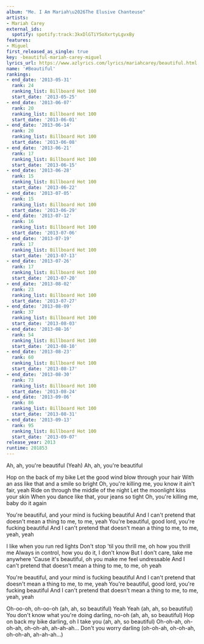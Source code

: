 ```yaml
---
album: "Me. I Am Mariah\u2026The Elusive Chanteuse"
artists:
- Mariah Carey
external_ids:
  spotify: spotify:track:3kxDlGTiY5oXxrtyLgvxBy
features:
- Miguel
first_released_as_single: true
key: -beautiful-mariah-carey-miguel
lyrics_url: https://www.azlyrics.com/lyrics/mariahcarey/beautiful.html
name: '#Beautiful'
rankings:
- end_date: '2013-05-31'
  rank: 24
  ranking_list: Billboard Hot 100
  start_date: '2013-05-25'
- end_date: '2013-06-07'
  rank: 20
  ranking_list: Billboard Hot 100
  start_date: '2013-06-01'
- end_date: '2013-06-14'
  rank: 20
  ranking_list: Billboard Hot 100
  start_date: '2013-06-08'
- end_date: '2013-06-21'
  rank: 17
  ranking_list: Billboard Hot 100
  start_date: '2013-06-15'
- end_date: '2013-06-28'
  rank: 15
  ranking_list: Billboard Hot 100
  start_date: '2013-06-22'
- end_date: '2013-07-05'
  rank: 15
  ranking_list: Billboard Hot 100
  start_date: '2013-06-29'
- end_date: '2013-07-12'
  rank: 16
  ranking_list: Billboard Hot 100
  start_date: '2013-07-06'
- end_date: '2013-07-19'
  rank: 17
  ranking_list: Billboard Hot 100
  start_date: '2013-07-13'
- end_date: '2013-07-26'
  rank: 17
  ranking_list: Billboard Hot 100
  start_date: '2013-07-20'
- end_date: '2013-08-02'
  rank: 23
  ranking_list: Billboard Hot 100
  start_date: '2013-07-27'
- end_date: '2013-08-09'
  rank: 37
  ranking_list: Billboard Hot 100
  start_date: '2013-08-03'
- end_date: '2013-08-16'
  rank: 54
  ranking_list: Billboard Hot 100
  start_date: '2013-08-10'
- end_date: '2013-08-23'
  rank: 60
  ranking_list: Billboard Hot 100
  start_date: '2013-08-17'
- end_date: '2013-08-30'
  rank: 73
  ranking_list: Billboard Hot 100
  start_date: '2013-08-24'
- end_date: '2013-09-06'
  rank: 86
  ranking_list: Billboard Hot 100
  start_date: '2013-08-31'
- end_date: '2013-09-13'
  rank: 95
  ranking_list: Billboard Hot 100
  start_date: '2013-09-07'
release_year: 2013
runtime: 201853
---
```

Ah, ah, you're beautiful
(Yeah)
Ah, ah, you're beautiful

Hop on the back of my bike
Let the good wind blow through your hair
With an ass like that and a smile so bright
Oh, you're killing me, you know it ain't fair, yeah
Ride on through the middle of the night
Let the moonlight kiss your skin
When you dance like that, your jeans so tight
Oh, you're killing me, baby do it again

You're beautiful, and your mind is fucking beautiful
And I can't pretend that doesn't mean a thing to me, to me, yeah
You're beautiful, good lord, you're fucking beautiful
And I can't pretend that doesn't mean a thing to me, to me, yeah, yeah

I like when you run red lights
Don't stop 'til you thrill me, oh how you thrill me
Always in control, how you do it, I don't know
But I don't care, take me anywhere
'Cause it's beautiful, oh you make me feel undressable
And I can't pretend that doesn't mean a thing to me, to me, oh yeah

You're beautiful, and your mind is fucking beautiful
And I can't pretend that doesn't mean a thing to me, to me, yeah
You're beautiful, good lord, you're fucking beautiful
And I can't pretend that doesn't mean a thing to me, to me, yeah, yeah

Oh-oo-oh, oh-oo-oh (ah, ah, so beautiful)
Yeah Yeah (ah, ah, so beautiful)
You don't know what you're doing darling, no-oh (ah, ah, so beautiful)
Hop on back my bike darling, oh I take you (ah, ah, so beautiful)
Oh-oh-ah, oh-oh-ah, oh-oh-ah, ah-ah-ah...
Don't you worry darling (oh-oh-ah, oh-oh-ah, oh-oh-ah, ah-ah-ah...)
